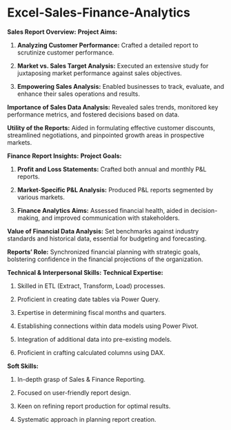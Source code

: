 # Excel-Sales-Finance-Analytics
**Sales Report Overview:**
**Project Aims:**

1. **Analyzing Customer Performance:** Crafted a detailed report to scrutinize customer performance.
  
2. **Market vs. Sales Target Analysis:** Executed an extensive study for juxtaposing market performance against sales objectives.

3. **Empowering Sales Analysis:** Enabled businesses to track, evaluate, and enhance their sales operations and results.

**Importance of Sales Data Analysis:** Revealed sales trends, monitored key performance metrics, and fostered decisions based on data.

**Utility of the Reports:** Aided in formulating effective customer discounts, streamlined negotiations, and pinpointed growth areas in prospective markets.

**Finance Report Insights:**
**Project Goals:**

1. **Profit and Loss Statements:** Crafted both annual and monthly P&L reports.

2. **Market-Specific P&L Analysis:** Produced P&L reports segmented by various markets.

3. **Finance Analytics Aims:** Assessed financial health, aided in decision-making, and improved communication with stakeholders.

**Value of Financial Data Analysis:** Set benchmarks against industry standards and historical data, essential for budgeting and forecasting.

**Reports’ Role:** Synchronized financial planning with strategic goals, bolstering confidence in the financial projections of the organization.

**Technical & Interpersonal Skills:**
**Technical Expertise:**

1. Skilled in ETL (Extract, Transform, Load) processes.
   
2. Proficient in creating date tables via Power Query.
   
3. Expertise in determining fiscal months and quarters.

4. Establishing connections within data models using Power Pivot.

5. Integration of additional data into pre-existing models.

6. Proficient in crafting calculated columns using DAX.

**Soft Skills:**

1. In-depth grasp of Sales & Finance Reporting.

2. Focused on user-friendly report design.

3. Keen on refining report production for optimal results.

4. Systematic approach in planning report creation.

